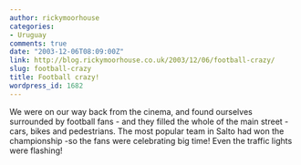 ```yaml
---
author: rickymoorhouse
categories:
- Uruguay
comments: true
date: "2003-12-06T08:09:00Z"
link: http://blog.rickymoorhouse.co.uk/2003/12/06/football-crazy/
slug: football-crazy
title: Football crazy!
wordpress_id: 1682
---
```


We were on our way back from the cinema, and found ourselves surrounded by football fans - and they filled the whole of the main street - cars, bikes and pedestrians. The most popular team in Salto had won the championship -so the fans were celebrating big time! Even the traffic lights were flashing!
